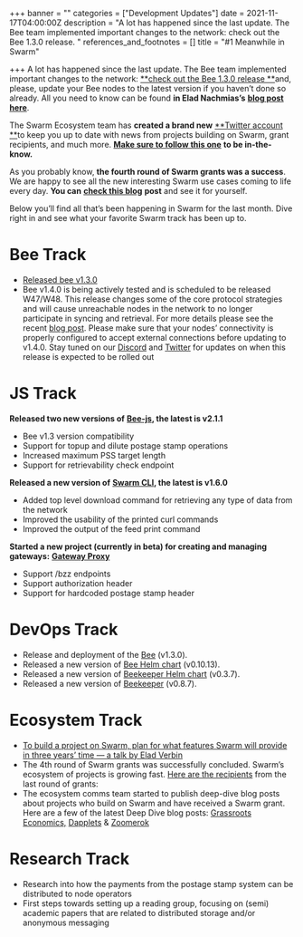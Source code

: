 +++
banner = ""
categories = ["Development Updates"]
date = 2021-11-17T04:00:00Z
description = "A lot has happened since the last update. The Bee team implemented important changes to the network: check out the Bee 1.3.0 release. "
references_and_footnotes = []
title = "#1 Meanwhile in Swarm"

+++
A lot has happened since the last update. The Bee team implemented important changes to the network: [**check out the Bee 1.3.0 release **](https://github.com/ethersphere/bee/releases/tag/v1.3.0)and, please, update your Bee nodes to the latest version if you haven’t done so already. All you need to know can be found **in Elad Nachmias’s** [**blog post here**](https://medium.com/ethereum-swarm/the-swarm-is-moving-on-or-dont-fall-behind-e2738fbb1d41).

The Swarm Ecosystem team has **created a brand new** [**Twitter account **](https://twitter.com/ethswarmhive)to keep you up to date with news from projects building on Swarm, grant recipients, and much more. [**Make sure to follow this one**](https://twitter.com/ethswarmhive) **to be in-the-know.**

As you probably know, **the fourth round of Swarm grants was a success**. We are happy to see all the new interesting Swarm use cases coming to life every day. **You can** [**check this blog**](https://medium.com/ethereum-swarm/the-final-countdown-announcing-the-4th-round-of-swarm-grant-recipients-5a973a82b17a) **post** and see it for yourself.

Below you’ll find all that’s been happening in Swarm for the last month. Dive right in and see what your favorite Swarm track has been up to.

# **Bee Track**

* [Released bee v1.3.0](https://github.com/ethersphere/bee/releases/tag/v1.3.0)
* Bee v1.4.0 is being actively tested and is scheduled to be released W47/W48. This release changes some of the core protocol strategies and will cause unreachable nodes in the network to no longer participate in syncing and retrieval. For more details please see the recent [blog post](https://medium.com/ethereum-swarm/the-swarm-is-moving-on-or-dont-fall-behind-e2738fbb1d41). Please make sure that your nodes’ connectivity is properly configured to accept external connections before updating to v1.4.0. Stay tuned on our [Discord](https://discord.gg/wdghaQsGq5) and [Twitter](https://twitter.com/ethswarm) for updates on when this release is expected to be rolled out

# **JS Track**

**Released two new versions of** [**Bee-js**](https://github.com/ethersphere/bee-js)**, the latest is v2.1.1**

* Bee v1.3 version compatibility
* Support for topup and dilute postage stamp operations
* Increased maximum PSS target length
* Support for retrievability check endpoint

**Released a new version of** [**Swarm CLI**](https://github.com/ethersphere/swarm-cli)**, the latest is v1.6.0**

* Added top level download command for retrieving any type of data from the network
* Improved the usability of the printed curl commands
* Improved the output of the feed print command

**Started a new project (currently in beta) for creating and managing gateways:** [**Gateway Proxy**](https://github.com/ethersphere/gateway-proxy)

* Support /bzz endpoints
* Support authorization header
* Support for hardcoded postage stamp header

# **DevOps Track**

* Release and deployment of the [Bee](https://github.com/ethersphere/bee) (v1.3.0).
* Released a new version of [Bee Helm chart](https://github.com/ethersphere/helm/tree/master/charts/bee) (v0.10.13).
* Released a new version of [Beekeeper Helm chart](https://github.com/ethersphere/helm/tree/master/charts/beekeeper) (v0.3.7).
* Released a new version of [Beekeeper](https://github.com/ethersphere/beekeeper) (v0.8.7).

# **Ecosystem Track**

* [To build a project on Swarm, plan for what features Swarm will provide in three years’ time — a talk by Elad Verbin](https://medium.com/ethereum-swarm/to-build-a-project-on-swarm-plan-for-what-features-swarm-will-provide-in-three-years-time-a-talk-818169dfb14)
* The 4th round of Swarm grants was successfully concluded. Swarm’s ecosystem of projects is growing fast. [Here are the recipients](https://medium.com/ethereum-swarm/the-final-countdown-announcing-the-4th-round-of-swarm-grant-recipients-5a973a82b17a) from the last round of grants:
* The ecosystem comms team started to publish deep-dive blog posts about projects who build on Swarm and have received a Swarm grant. Here are a few of the latest Deep Dive blog posts: [Grassroots Economics,](https://medium.com/ethereum-swarm/creating-community-inclusion-currencies-to-reignite-economic-activity-beecd0a4c05c) [Dapplets](https://medium.com/ethereum-swarm/using-web-augmentation-to-break-the-monopoly-of-user-attention-b05ea95cc0cb) & [Zoomerok](https://medium.com/ethereum-swarm/zoomerok-b50715bc284a)

# **Research Track**

* Research into how the payments from the postage stamp system can be distributed to node operators
* First steps towards setting up a reading group, focusing on (semi) academic papers that are related to distributed storage and/or anonymous messaging